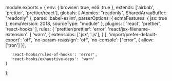 module.exports = {
    env: {
        browser: true,
        es6: true
    },
    extends: ['airbnb', 'prettier', 'prettier/react'],
    globals: {
        Atomics: "readonly",
        SharedArrayBuffer: "readonly"
    },
    parse: 'babel-eslint',
    parserOptions: {
        ecmaFeatures: {
            jsx: true
        },
        ecmaVersion: 2018,
        sourceType: "module"
    },
    plugins: [
        'react',
        'prettier',
        'react-hooks'
    ],
    rules: {
      'prettier/prettier': 'error',
      'react/jsx-filename-extension': [
        'warn',
        {
          extensions: ['.jsx', '.js'],
        }
      ],
      'import/prefer-default-export': 'off',
      'no-param-reassign': 'off',
      'no-console': ["error", { allow: ['tron'] }],

      'react-hooks/rules-of-hooks': 'error',
      'react-hooks/exhaustive-deps': 'warn'
    }
};

